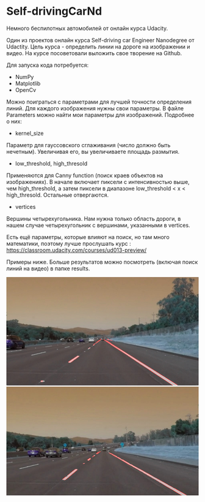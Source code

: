 # Self-drivingCarNd
Немного беспилотных автомобилей от онлайн курса Udacity.

Один из проектов онлайн курса Self-driving car Engineer Nanodegree от Udactity.
Цель курса - определить линии на дороге на изображении и видео.
На курсе посоветовали выложить свое творение на Github.

Для запуска кода потребуется:
- NumPy
- Matplotlib
- OpenCv

Можно поиграться с параметрами для лучшей точности определения линий.
Для каждого изображения нужны свои параметры. В файле Parameters 
можно найти мои параметры для изображений.
Подробнее о них:
 - kernel_size
 
Параметр для гауссовского сглаживания (число должно быть нечетным).
Увеличивая его, вы увеличиваете площадь размытия.
- low_threshold, high_thresold

Применяются для Canny function (поиск краев объектов на изображениях).
В начале включает пиксели с интенсивностью выше, чем high_threshold,
а затем пиксели в диапазоне low_threshold < x < high_thresold. Остальные 
отвергаются.
- vertices

Вершины четырехугольника. Нам нужна только область дороги, в нашем случае
четырехугольник с вершинами, указанными в vertices.

Есть ещё параметры, которые влияют на поиск, но там много математики, поэтому
лучше прослушать курс : https://classroom.udacity.com/courses/ud013-preview/

Примеры ниже. Больше результатов можно посмотреть (включая поиск линий на видео) в папке results.

![alt text](results/solidWhiteRight_Result.jpg)
![alt text](results/solidWhiteCurve_Result.jpg)
